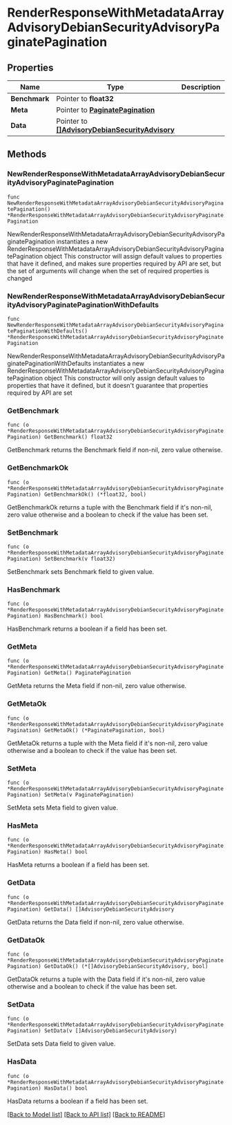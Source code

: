 # RenderResponseWithMetadataArrayAdvisoryDebianSecurityAdvisoryPaginatePagination

## Properties

Name | Type | Description | Notes
------------ | ------------- | ------------- | -------------
**Benchmark** | Pointer to **float32** |  | [optional] 
**Meta** | Pointer to [**PaginatePagination**](PaginatePagination.md) |  | [optional] 
**Data** | Pointer to [**[]AdvisoryDebianSecurityAdvisory**](AdvisoryDebianSecurityAdvisory.md) |  | [optional] 

## Methods

### NewRenderResponseWithMetadataArrayAdvisoryDebianSecurityAdvisoryPaginatePagination

`func NewRenderResponseWithMetadataArrayAdvisoryDebianSecurityAdvisoryPaginatePagination() *RenderResponseWithMetadataArrayAdvisoryDebianSecurityAdvisoryPaginatePagination`

NewRenderResponseWithMetadataArrayAdvisoryDebianSecurityAdvisoryPaginatePagination instantiates a new RenderResponseWithMetadataArrayAdvisoryDebianSecurityAdvisoryPaginatePagination object
This constructor will assign default values to properties that have it defined,
and makes sure properties required by API are set, but the set of arguments
will change when the set of required properties is changed

### NewRenderResponseWithMetadataArrayAdvisoryDebianSecurityAdvisoryPaginatePaginationWithDefaults

`func NewRenderResponseWithMetadataArrayAdvisoryDebianSecurityAdvisoryPaginatePaginationWithDefaults() *RenderResponseWithMetadataArrayAdvisoryDebianSecurityAdvisoryPaginatePagination`

NewRenderResponseWithMetadataArrayAdvisoryDebianSecurityAdvisoryPaginatePaginationWithDefaults instantiates a new RenderResponseWithMetadataArrayAdvisoryDebianSecurityAdvisoryPaginatePagination object
This constructor will only assign default values to properties that have it defined,
but it doesn't guarantee that properties required by API are set

### GetBenchmark

`func (o *RenderResponseWithMetadataArrayAdvisoryDebianSecurityAdvisoryPaginatePagination) GetBenchmark() float32`

GetBenchmark returns the Benchmark field if non-nil, zero value otherwise.

### GetBenchmarkOk

`func (o *RenderResponseWithMetadataArrayAdvisoryDebianSecurityAdvisoryPaginatePagination) GetBenchmarkOk() (*float32, bool)`

GetBenchmarkOk returns a tuple with the Benchmark field if it's non-nil, zero value otherwise
and a boolean to check if the value has been set.

### SetBenchmark

`func (o *RenderResponseWithMetadataArrayAdvisoryDebianSecurityAdvisoryPaginatePagination) SetBenchmark(v float32)`

SetBenchmark sets Benchmark field to given value.

### HasBenchmark

`func (o *RenderResponseWithMetadataArrayAdvisoryDebianSecurityAdvisoryPaginatePagination) HasBenchmark() bool`

HasBenchmark returns a boolean if a field has been set.

### GetMeta

`func (o *RenderResponseWithMetadataArrayAdvisoryDebianSecurityAdvisoryPaginatePagination) GetMeta() PaginatePagination`

GetMeta returns the Meta field if non-nil, zero value otherwise.

### GetMetaOk

`func (o *RenderResponseWithMetadataArrayAdvisoryDebianSecurityAdvisoryPaginatePagination) GetMetaOk() (*PaginatePagination, bool)`

GetMetaOk returns a tuple with the Meta field if it's non-nil, zero value otherwise
and a boolean to check if the value has been set.

### SetMeta

`func (o *RenderResponseWithMetadataArrayAdvisoryDebianSecurityAdvisoryPaginatePagination) SetMeta(v PaginatePagination)`

SetMeta sets Meta field to given value.

### HasMeta

`func (o *RenderResponseWithMetadataArrayAdvisoryDebianSecurityAdvisoryPaginatePagination) HasMeta() bool`

HasMeta returns a boolean if a field has been set.

### GetData

`func (o *RenderResponseWithMetadataArrayAdvisoryDebianSecurityAdvisoryPaginatePagination) GetData() []AdvisoryDebianSecurityAdvisory`

GetData returns the Data field if non-nil, zero value otherwise.

### GetDataOk

`func (o *RenderResponseWithMetadataArrayAdvisoryDebianSecurityAdvisoryPaginatePagination) GetDataOk() (*[]AdvisoryDebianSecurityAdvisory, bool)`

GetDataOk returns a tuple with the Data field if it's non-nil, zero value otherwise
and a boolean to check if the value has been set.

### SetData

`func (o *RenderResponseWithMetadataArrayAdvisoryDebianSecurityAdvisoryPaginatePagination) SetData(v []AdvisoryDebianSecurityAdvisory)`

SetData sets Data field to given value.

### HasData

`func (o *RenderResponseWithMetadataArrayAdvisoryDebianSecurityAdvisoryPaginatePagination) HasData() bool`

HasData returns a boolean if a field has been set.


[[Back to Model list]](../README.md#documentation-for-models) [[Back to API list]](../README.md#documentation-for-api-endpoints) [[Back to README]](../README.md)


